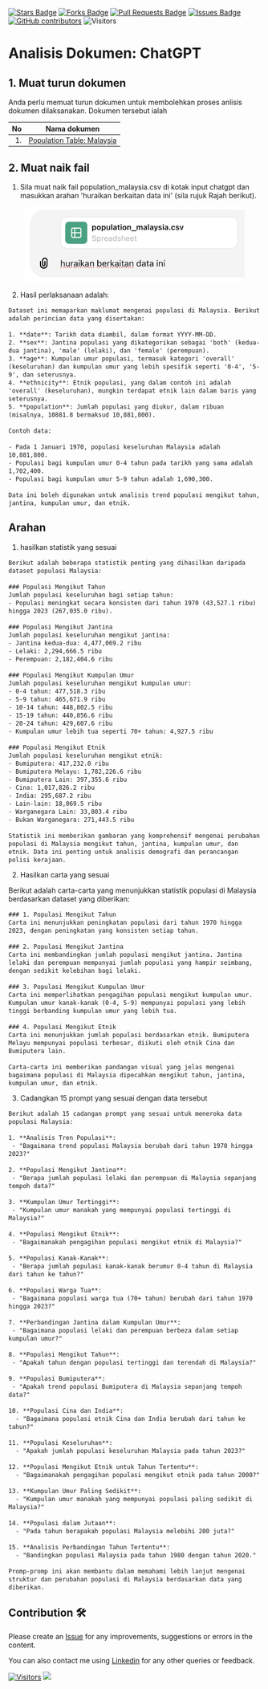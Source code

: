 <a href="https://github.com/drshahizan/ai-tools/stargazers"><img src="https://img.shields.io/github/stars/drshahizan/ai-tools" alt="Stars Badge"/></a>
<a href="https://github.com/drshahizan/ai-tools/network/members"><img src="https://img.shields.io/github/forks/drshahizan/ai-tools" alt="Forks Badge"/></a>
<a href="https://github.com/drshahizan/ai-tools"><img src="https://img.shields.io/github/issues-pr/drshahizan/ai-tools" alt="Pull Requests Badge"/></a>
<a href="https://github.com/drshahizan/ai-tools/issues"><img src="https://img.shields.io/github/issues/drshahizan/ai-tools" alt="Issues Badge"/></a>
<a href="https://github.com/drshahizan/ai-tools/graphs/contributors"><img alt="GitHub contributors" src="https://img.shields.io/github/contributors/drshahizan/ai-tools?color=2b9348"></a>
![Visitors](https://api.visitorbadge.io/api/visitors?path=https%3A%2F%2Fgithub.com%2Fdrshahizan%2Fai-tools&labelColor=%23d9e3f0&countColor=%23697689&style=flat)

# Analisis Dokumen: ChatGPT

## 1. Muat turun dokumen
Anda perlu memuat turun dokumen untuk membolehkan proses anlisis dokumen dilaksanakan. Dokumen tersebut ialah

| No  | Nama dokumen |
|--------:|---------|
| 1. | [Population Table: Malaysia](https://data.gov.my/data-catalogue/population_malaysia)


## 2. Muat naik fail

1. Sila muat naik fail population_malaysia.csv di kotak input chatgpt dan masukkan arahan 'huraikan berkaitan data ini' (sila rujuk Rajah berikut). 

<p align="center">
<img src="../../images/chatgpt1.png"  height="150" />
</p>

2. Hasil perlaksanaan adalah:

```
Dataset ini memaparkan maklumat mengenai populasi di Malaysia. Berikut adalah perincian data yang disertakan:

1. **date**: Tarikh data diambil, dalam format YYYY-MM-DD.
2. **sex**: Jantina populasi yang dikategorikan sebagai 'both' (kedua-dua jantina), 'male' (lelaki), dan 'female' (perempuan).
3. **age**: Kumpulan umur populasi, termasuk kategori 'overall' (keseluruhan) dan kumpulan umur yang lebih spesifik seperti '0-4', '5-9', dan seterusnya.
4. **ethnicity**: Etnik populasi, yang dalam contoh ini adalah 'overall' (keseluruhan), mungkin terdapat etnik lain dalam baris yang seterusnya.
5. **population**: Jumlah populasi yang diukur, dalam ribuan (misalnya, 10881.8 bermaksud 10,881,800).

Contoh data:

- Pada 1 Januari 1970, populasi keseluruhan Malaysia adalah 10,881,800.
- Populasi bagi kumpulan umur 0-4 tahun pada tarikh yang sama adalah 1,702,400.
- Populasi bagi kumpulan umur 5-9 tahun adalah 1,690,300.

Data ini boleh digunakan untuk analisis trend populasi mengikut tahun, jantina, kumpulan umur, dan etnik.
```

## Arahan
1. hasilkan statistik yang sesuai
```
Berikut adalah beberapa statistik penting yang dihasilkan daripada dataset populasi Malaysia:

### Populasi Mengikut Tahun
Jumlah populasi keseluruhan bagi setiap tahun:
- Populasi meningkat secara konsisten dari tahun 1970 (43,527.1 ribu) hingga 2023 (267,035.0 ribu).

### Populasi Mengikut Jantina
Jumlah populasi keseluruhan mengikut jantina:
- Jantina kedua-dua: 4,477,069.2 ribu
- Lelaki: 2,294,666.5 ribu
- Perempuan: 2,182,404.6 ribu

### Populasi Mengikut Kumpulan Umur
Jumlah populasi keseluruhan mengikut kumpulan umur:
- 0-4 tahun: 477,518.3 ribu
- 5-9 tahun: 465,671.9 ribu
- 10-14 tahun: 448,802.5 ribu
- 15-19 tahun: 440,856.6 ribu
- 20-24 tahun: 429,607.6 ribu
- Kumpulan umur lebih tua seperti 70+ tahun: 4,927.5 ribu

### Populasi Mengikut Etnik
Jumlah populasi keseluruhan mengikut etnik:
- Bumiputera: 417,232.0 ribu
- Bumiputera Melayu: 1,782,226.6 ribu
- Bumiputera Lain: 397,355.6 ribu
- Cina: 1,017,826.2 ribu
- India: 295,687.2 ribu
- Lain-lain: 18,069.5 ribu
- Warganegara Lain: 33,803.4 ribu
- Bukan Warganegara: 271,443.5 ribu

Statistik ini memberikan gambaran yang komprehensif mengenai perubahan populasi di Malaysia mengikut tahun, jantina, kumpulan umur, dan etnik. Data ini penting untuk analisis demografi dan perancangan polisi kerajaan.
```

2. Hasilkan carta yang sesuai

Berikut adalah carta-carta yang menunjukkan statistik populasi di Malaysia berdasarkan dataset yang diberikan:
```
### 1. Populasi Mengikut Tahun
Carta ini menunjukkan peningkatan populasi dari tahun 1970 hingga 2023, dengan peningkatan yang konsisten setiap tahun.

### 2. Populasi Mengikut Jantina
Carta ini membandingkan jumlah populasi mengikut jantina. Jantina lelaki dan perempuan mempunyai jumlah populasi yang hampir seimbang, dengan sedikit kelebihan bagi lelaki.

### 3. Populasi Mengikut Kumpulan Umur
Carta ini memperlihatkan pengagihan populasi mengikut kumpulan umur. Kumpulan umur kanak-kanak (0-4, 5-9) mempunyai populasi yang lebih tinggi berbanding kumpulan umur yang lebih tua.

### 4. Populasi Mengikut Etnik
Carta ini menunjukkan jumlah populasi berdasarkan etnik. Bumiputera Melayu mempunyai populasi terbesar, diikuti oleh etnik Cina dan Bumiputera lain.

Carta-carta ini memberikan pandangan visual yang jelas mengenai bagaimana populasi di Malaysia dipecahkan mengikut tahun, jantina, kumpulan umur, dan etnik.
```

3. Cadangkan 15 prompt yang sesuai dengan data tersebut

  ```
Berikut adalah 15 cadangan prompt yang sesuai untuk meneroka data populasi Malaysia:

1. **Analisis Tren Populasi**:
   - "Bagaimana trend populasi Malaysia berubah dari tahun 1970 hingga 2023?"

2. **Populasi Mengikut Jantina**:
   - "Berapa jumlah populasi lelaki dan perempuan di Malaysia sepanjang tempoh data?"

3. **Kumpulan Umur Tertinggi**:
   - "Kumpulan umur manakah yang mempunyai populasi tertinggi di Malaysia?"

4. **Populasi Mengikut Etnik**:
   - "Bagaimanakah pengagihan populasi mengikut etnik di Malaysia?"

5. **Populasi Kanak-Kanak**:
   - "Berapa jumlah populasi kanak-kanak berumur 0-4 tahun di Malaysia dari tahun ke tahun?"

6. **Populasi Warga Tua**:
   - "Bagaimana populasi warga tua (70+ tahun) berubah dari tahun 1970 hingga 2023?"

7. **Perbandingan Jantina dalam Kumpulan Umur**:
   - "Bagaimana populasi lelaki dan perempuan berbeza dalam setiap kumpulan umur?"

8. **Populasi Mengikut Tahun**:
   - "Apakah tahun dengan populasi tertinggi dan terendah di Malaysia?"

9. **Populasi Bumiputera**:
   - "Apakah trend populasi Bumiputera di Malaysia sepanjang tempoh data?"

10. **Populasi Cina dan India**:
    - "Bagaimana populasi etnik Cina dan India berubah dari tahun ke tahun?"

11. **Populasi Keseluruhan**:
    - "Apakah jumlah populasi keseluruhan Malaysia pada tahun 2023?"

12. **Populasi Mengikut Etnik untuk Tahun Tertentu**:
    - "Bagaimanakah pengagihan populasi mengikut etnik pada tahun 2000?"

13. **Kumpulan Umur Paling Sedikit**:
    - "Kumpulan umur manakah yang mempunyai populasi paling sedikit di Malaysia?"

14. **Populasi dalam Jutaan**:
    - "Pada tahun berapakah populasi Malaysia melebihi 200 juta?"

15. **Analisis Perbandingan Tahun Tertentu**:
    - "Bandingkan populasi Malaysia pada tahun 1980 dengan tahun 2020."

Promp-promp ini akan membantu dalam memahami lebih lanjut mengenai struktur dan perubahan populasi di Malaysia berdasarkan data yang diberikan.
  ```

## Contribution 🛠️
Please create an [Issue](https://github.com/drshahizan/ai-tools/issues) for any improvements, suggestions or errors in the content.

You can also contact me using [Linkedin](https://www.linkedin.com/in/drshahizan/) for any other queries or feedback.

[![Visitors](https://api.visitorbadge.io/api/visitors?path=https%3A%2F%2Fgithub.com%2Fdrshahizan&labelColor=%23697689&countColor=%23555555&style=plastic)](https://visitorbadge.io/status?path=https%3A%2F%2Fgithub.com%2Fdrshahizan)
![](https://hit.yhype.me/github/profile?user_id=81284918)



